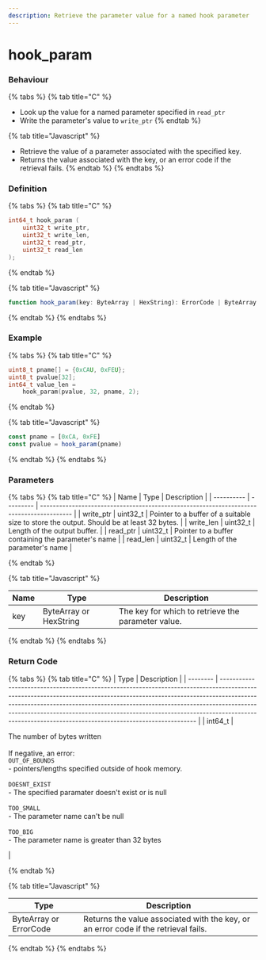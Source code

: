 ```yaml
---
description: Retrieve the parameter value for a named hook parameter
---
```


# hook\_param

### Behaviour

{% tabs %}
{% tab title="C" %}
* Look up the value for a named parameter specified in `read_ptr`
* Write the parameter's value to `write_ptr`
{% endtab %}

{% tab title="Javascript" %}
* Retrieve the value of a parameter associated with the specified key.
* Returns the value associated with the key, or an error code if the retrieval fails.
{% endtab %}
{% endtabs %}

### Definition

{% tabs %}
{% tab title="C" %}
```c
int64_t hook_param (
    uint32_t write_ptr,
    uint32_t write_len,
    uint32_t read_ptr,
    uint32_t read_len
);
```
{% endtab %}

{% tab title="Javascript" %}
```javascript
function hook_param(key: ByteArray | HexString): ErrorCode | ByteArray
```
{% endtab %}
{% endtabs %}



### Example

{% tabs %}
{% tab title="C" %}
```c
uint8_t pname[] = {0xCAU, 0xFEU};
uint8_t pvalue[32];
int64_t value_len = 
    hook_param(pvalue, 32, pname, 2);
```
{% endtab %}

{% tab title="Javascript" %}
```javascript
const pname = [0xCA, 0xFE]
const pvalue = hook_param(pname)
```
{% endtab %}
{% endtabs %}



### Parameters

{% tabs %}
{% tab title="C" %}
| Name       | Type      | Description                                                                              |
| ---------- | --------- | ---------------------------------------------------------------------------------------- |
| write\_ptr | uint32\_t | Pointer to a buffer of a suitable size to store the output. Should be at least 32 bytes. |
| write\_len | uint32\_t | Length of the output buffer.                                                             |
| read\_ptr  | uint32\_t | Pointer to a buffer containing the parameter's name                                      |
| read\_len  | uint32\_t | Length of the parameter's name                                                           |


{% endtab %}

{% tab title="Javascript" %}


| Name | Type                   | Description                                        |
| ---- | ---------------------- | -------------------------------------------------- |
| key  | ByteArray or HexString | The key for which to retrieve the parameter value. |
{% endtab %}
{% endtabs %}



### Return Code

{% tabs %}
{% tab title="C" %}
| Type     | Description                                                                                                                                                                                                                                                                                                                                                                                    |
| -------- | ---------------------------------------------------------------------------------------------------------------------------------------------------------------------------------------------------------------------------------------------------------------------------------------------------------------------------------------------------------------------------------------------- |
| int64\_t | <p>The number of bytes written<br><br>If negative, an error:<br><code>OUT_OF_BOUNDS</code><br>- pointers/lengths specified outside of hook memory.<br><br><code>DOESNT_EXIST</code><br>- The specified paramater doesn't exist or is null<br><br><code>TOO_SMALL</code><br>- The parameter name can't be null<br><br><code>TOO_BIG</code><br>- The parameter name is greater than 32 bytes</p> |


{% endtab %}

{% tab title="Javascript" %}


| Type                   | Description                                                                         |
| ---------------------- | ----------------------------------------------------------------------------------- |
| ByteArray or ErrorCode | Returns the value associated with the key, or an error code if the retrieval fails. |
{% endtab %}
{% endtabs %}

